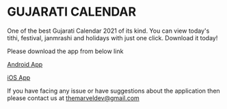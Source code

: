 # GUJARATI CALENDAR

One of the best Gujarati Calendar 2021 of its kind. You can view today's tithi, festival, janmrashi and holidays with just one click. Download it today!

Please download the app from below link

[Android App](https://play.google.com/store/apps/details?id=com.gujarati.calendar.latest.app)

[iOS App](https://apps.apple.com/us/app/gujarati-calendar-2021/id1560934423)

If you have facing any issue or have suggestions about the application then please contact us at themarveldev@gmail.com

